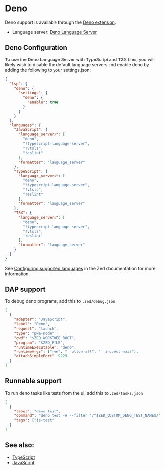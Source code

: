 # Deno

Deno support is available through the [Deno extension](https://github.com/zed-extensions/deno).

- Language server: [Deno Language Server](https://docs.deno.com/runtime/manual/advanced/language_server/overview/)

## Deno Configuration

To use the Deno Language Server with TypeScript and TSX files, you will likely wish to disable the default language servers and enable deno by adding the following to your settings.json:

```json
{
  "lsp": {
    "deno": {
      "settings": {
        "deno": {
          "enable": true
        }
      }
    }
  },
  "languages": {
    "JavaScript": {
      "language_servers": [
        "deno",
        "!typescript-language-server",
        "!vtsls",
        "!eslint"
      ],
      "formatter": "language_server"
    },
    "TypeScript": {
      "language_servers": [
        "deno",
        "!typescript-language-server",
        "!vtsls",
        "!eslint"
      ],
      "formatter": "language_server"
    },
    "TSX": {
      "language_servers": [
        "deno",
        "!typescript-language-server",
        "!vtsls",
        "!eslint"
      ],
      "formatter": "language_server"
    }
  }
}
```

See [Configuring supported languages](../configuring-languages.md) in the Zed documentation for more information.

<!--
TBD: Deno TypeScript REPL instructions [docs/repl#typescript-deno](../repl.md#typescript-deno)
-->

## DAP support

To debug deno programs, add this to `.zed/debug.json`

```json
[
  {
    "adapter": "JavaScript",
    "label": "Deno",
    "request": "launch",
    "type": "pwa-node",
    "cwd": "$ZED_WORKTREE_ROOT",
    "program": "$ZED_FILE",
    "runtimeExecutable": "deno",
    "runtimeArgs": ["run", "--allow-all", "--inspect-wait"],
    "attachSimplePort": 9229
  }
]
```

## Runnable support

To run deno tasks like tests from the ui, add this to `.zed/tasks.json`

```json
[
  {
    "label": "deno test",
    "command": "deno test -A --filter '/^$ZED_CUSTOM_DENO_TEST_NAME$/' $ZED_FILE",
    "tags": ["js-test"]
  }
]
```

## See also:

- [TypeScript](./typescript.md)
- [JavaScript](./javascript.md)
